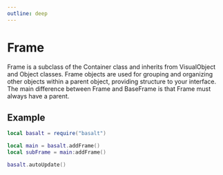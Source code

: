 ```yaml
---
outline: deep
---
```


# Frame

Frame is a subclass of the Container class and inherits from VisualObject and Object classes. Frame objects are used for grouping and organizing other objects within a parent object, providing structure to your interface. The main difference between Frame and BaseFrame is that Frame must always have a parent.

## Example

```lua
local basalt = require("basalt")

local main = basalt.addFrame()
local subFrame = main:addFrame()

basalt.autoUpdate()
```
